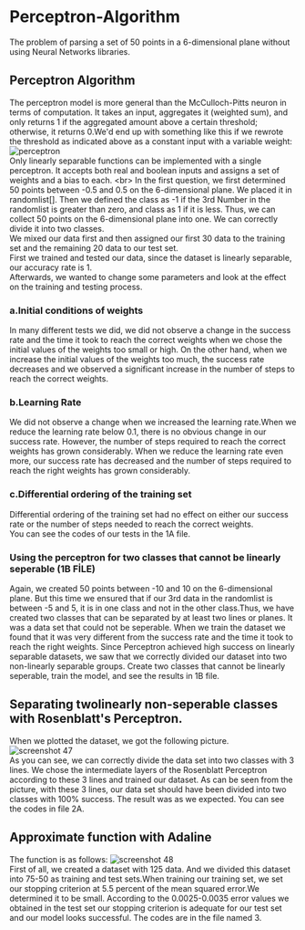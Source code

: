 # Perceptron-Algorithm
The problem of parsing a set of 50 points in a 6-dimensional plane without using Neural Networks libraries.
## Perceptron Algorithm 
The perceptron model is more general than the McCulloch-Pitts neuron in terms of computation. It takes an input, aggregates it (weighted sum), and only returns 1 if the aggregated amount above a certain threshold; otherwise, it returns 0.We'd end up with something like this if we rewrote the threshold as indicated above as a constant input with a variable weight:    <br/>
![perceptron](https://user-images.githubusercontent.com/78887209/157613277-2ccb85ef-5ab9-4d4e-b411-f2de1655090c.png) <br/>
Only linearly separable functions can be implemented with a single perceptron. It accepts both real and boolean inputs and assigns a set of weights and a bias to each.  <br\>
In the first question, we first determined 50 points between -0.5 and 0.5 on the 6-dimensional plane.
We placed it in randomlist[]. Then we defined the class as -1 if the 3rd Number in the randomlist is greater than zero, and class as 1 if it is less. Thus, we can collect 50 points on the 6-dimensional plane into one. We can correctly divide it into two classes. <br/>
We mixed our data first and then assigned our first 30 data to the training set and the remaining 20 data to our test set. <br/>
First we trained and tested our data, since the dataset is linearly separable, our accuracy rate is 1. <br/>
Afterwards, we wanted to change some parameters and look at the effect on the training and testing process. <br/>
### a.Initial conditions of weights
In many different tests we did, we did not observe a change in the success rate and the time it took to reach the correct weights when we chose the initial values ​​of the weights too small or high. On the other hand, when we increase the initial values ​​of the weights too much, the success rate decreases and we observed a significant increase in the number of steps to reach the correct weights.
### b.Learning Rate
We did not observe a change when we increased the learning rate.When we reduce the learning rate below 0.1, there is no obvious change in our success rate.
However, the number of steps required to reach the correct weights has grown considerably. When we reduce the learning rate even more, our success rate has decreased and the number of steps required to reach the right weights has grown considerably.
### c.Differential ordering of the training set
Differential ordering of the training set had no effect on either our success rate or the number of steps needed to reach the correct weights. <br/>
You can see the codes of our tests in the 1A file.
### Using the perceptron for two classes that cannot be linearly seperable (1B FİLE)
Again, we created 50 points between -10 and 10 on the 6-dimensional plane. But this time we ensured that if our 3rd data in the randomlist is between -5 and 5, it is in one class and not in the other class.Thus, we have created two classes that can be separated by at least two lines or planes.
It was a data set that could not be seperable. When we train the dataset we found that it was very different from the success rate and the time it took to reach the right weights.
Since Perceptron achieved high success on linearly separable datasets, we saw that we correctly divided our dataset into two non-linearly separable groups.
Create two classes that cannot be linearly seperable, train the model, and see the results in 1B file.

## Separating twolinearly non-seperable classes with Rosenblatt's Perceptron.
When we plotted the dataset, we got the following picture. <br/>
![screenshot 47](https://user-images.githubusercontent.com/78887209/157647675-1bff73cf-18ef-4f6b-8e27-2a10651e60ab.jpg) <br/>
As you can see, we can correctly divide the data set into two classes with 3 lines.
We chose the intermediate layers of the Rosenblatt Perceptron according to these 3 lines and trained our dataset.
As can be seen from the picture, with these 3 lines, our data set should have been divided into two classes with 100% success.
The result was as we expected. You can see the codes in file 2A. <br/>
## Approximate function with Adaline
The function is as follows:
![screenshot 48](https://user-images.githubusercontent.com/78887209/157650497-d479fcc9-e1b7-4034-9639-9ec1ff5d4a01.jpg) <br/>
First of all, we created a dataset with 125 data. And we divided this dataset into 75-50 as training and test sets.When training our training set, we set our stopping criterion at 5.5 percent of the mean squared error.We determined it to be small. According to the 0.0025-0.0035 error values ​​we obtained in the test set our stopping criterion is adequate for our test set and our model looks successful.
The codes are in the file named 3.
